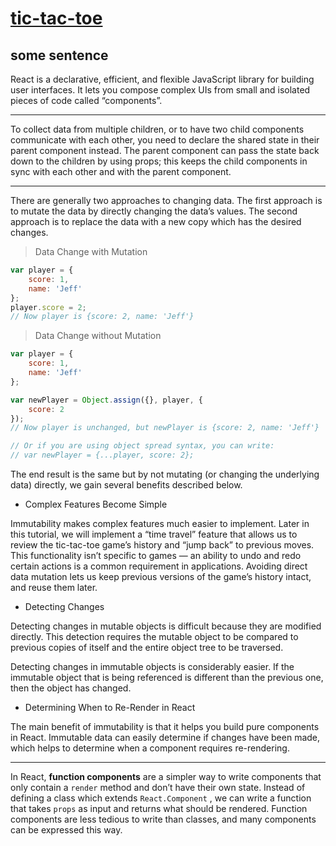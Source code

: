 # [tic-tac-toe](https://tic-tac-toe.kok-s0s.vercel.app)

## some sentence

React is a declarative, efficient, and flexible JavaScript library for building user interfaces. It lets you compose complex UIs from small and isolated pieces of code called “components”.

---

To collect data from multiple children, or to have two child components communicate with each other, you need to declare the shared state in their parent component instead. The parent component can pass the state back down to the children by using props; this keeps the child components in sync with each other and with the parent component.

---

There are generally two approaches to changing data. The first approach is to mutate the data by directly changing the data’s values. The second approach is to replace the data with a new copy which has the desired changes.

> Data Change with Mutation

```js
var player = {
    score: 1,
    name: 'Jeff'
};
player.score = 2;
// Now player is {score: 2, name: 'Jeff'}
```

> Data Change without Mutation

```js
var player = {
    score: 1,
    name: 'Jeff'
};

var newPlayer = Object.assign({}, player, {
    score: 2
});
// Now player is unchanged, but newPlayer is {score: 2, name: 'Jeff'}

// Or if you are using object spread syntax, you can write:
// var newPlayer = {...player, score: 2};
```

The end result is the same but by not mutating (or changing the underlying data) directly, we gain several benefits described below.

* Complex Features Become Simple

Immutability makes complex features much easier to implement. Later in this tutorial, we will implement a “time travel” feature that allows us to review the tic-tac-toe game’s history and “jump back” to previous moves. This functionality isn’t specific to games — an ability to undo and redo certain actions is a common requirement in applications. Avoiding direct data mutation lets us keep previous versions of the game’s history intact, and reuse them later.

* Detecting Changes

Detecting changes in mutable objects is difficult because they are modified directly. This detection requires the mutable object to be compared to previous copies of itself and the entire object tree to be traversed.

Detecting changes in immutable objects is considerably easier. If the immutable object that is being referenced is different than the previous one, then the object has changed.

* Determining When to Re-Render in React

The main benefit of immutability is that it helps you build pure components in React. Immutable data can easily determine if changes have been made, which helps to determine when a component requires re-rendering.

---

In React, **function components** are a simpler way to write components that only contain a `render` method and don’t have their own state. Instead of defining a class which extends `React.Component` , we can write a function that takes `props` as input and returns what should be rendered. Function components are less tedious to write than classes, and many components can be expressed this way.
